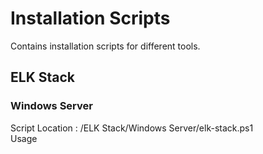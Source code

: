 # Installation Scripts
Contains installation scripts for different tools. 

## ELK Stack
### Windows Server
Script Location : /ELK Stack/Windows Server/elk-stack.ps1    
Usage
